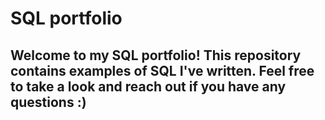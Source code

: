 # SQL portfolio
## Welcome to my SQL portfolio! This repository contains examples of SQL I've written. Feel free to take a look and reach out if you have any questions :)
